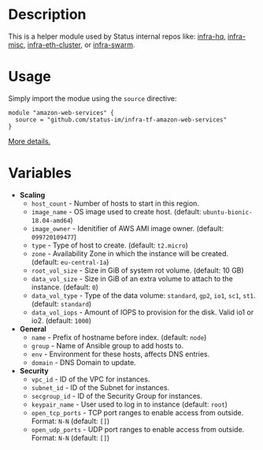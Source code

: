 # Description

This is a helper module used by Status internal repos like: [infra-hq](https://github.com/status-im/infra-hq), [infra-misc](https://github.com/status-im/infra-misc), [infra-eth-cluster](https://github.com/status-im/infra-eth-cluster), or [infra-swarm](https://github.com/status-im/infra-swarm).

# Usage

Simply import the modue using the `source` directive:
```hcl
module "amazon-web-services" {
  source = "github.com/status-im/infra-tf-amazon-web-services"
}
```

[More details.](https://www.terraform.io/docs/modules/sources.html#github)

# Variables

* __Scaling__
  * `host_count` - Number of hosts to start in this region.
  * `image_name` - OS image used to create host. (default: `ubuntu-bionic-18.04-amd64`)
  * `image_owner` - Idenitifier of AWS AMI image owner. (default: `099720109477`)
  * `type` - Type of host to create. (default: `t2.micro`)
  * `zone` - Availability Zone in which the instance will be created. (default: `eu-central-1a`)
  * `root_vol_size` - Size in GiB of system rot volume. (default: 10 GB)
  * `data_vol_size` - Size in GiB of an extra volume to attach to the instance. (default: `0`)
  * `data_vol_type` - Type of the data volume: `standard`, `gp2`, `io1`, `sc1`, `st1`. (default: `standard`)
  * `data_vol_iops` - Amount of IOPS to provision for the disk. Valid io1 or io2. (default: `1000`)
* __General__
  * `name` - Prefix of hostname before index. (default: `node`)
  * `group` - Name of Ansible group to add hosts to.
  * `env` - Environment for these hosts, affects DNS entries.
  * `domain` - DNS Domain to update.
* __Security__
  * `vpc_id` - ID of the VPC for instances.
  * `subnet_id` - ID of the Subnet for instances.
  * `secgroup_id` - ID of the Security Group for instances.
  * `keypair_name` - User used to log in to instance (default: `root`)
  * `open_tcp_ports` - TCP port ranges to enable access from outside. Format: `N-N` (default: `[]`)
  * `open_udp_ports` - UDP port ranges to enable access from outside. Format: `N-N` (default: `[]`)
